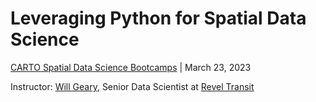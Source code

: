# Leveraging Python for Spatial Data Science

[CARTO Spatial Data Science Bootcamps](https://spatial-data-science-conference.com/bootcamps/2023/) | March 23, 2023

Instructor: [Will Geary](https://www.linkedin.com/in/willgeary/), Senior Data Scientist at [Revel Transit](https://gorevel.com/)
